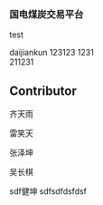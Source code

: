### 国电煤炭交易平台


test

daijiankun
123123  1231    
211231

## Contributor

齐天雨

雷笑天

张泽坤

吴长棋

sdf健坤
sdfsdfdsfdsf
